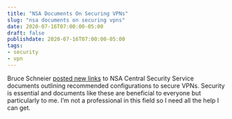```yaml
---
title: "NSA Documents On Securing VPNs"
slug: "nsa documents on securing vpns"
date: 2020-07-16T07:00:00-05:00
draft: false
publishdate: 2020-07-16T07:00:00-05:00
tags:
- security
- vpn
---
```


Bruce Schneier [posted new links][1] to NSA Central Security Service documents outlining recommended configurations to secure VPNs. Security is essential and documents like these are beneficial to everyone but particularly to me. I’m not a professional in this field so I need all the help I can get.

[1]: https://www.schneier.com/blog/archives/2020/07/nsa_on_securing.html
